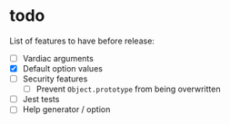 # todo
List of features to have before release:

- [ ] Vardiac arguments
- [x] Default option values
- [ ] Security features
    - [ ] Prevent `Object.prototype` from being overwritten
- [ ] Jest tests
- [ ] Help generator / option
